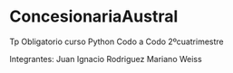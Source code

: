 # ConcesionariaAustral
Tp Obligatorio curso Python Codo a Codo 2ºcuatrimestre

Integrantes:
  Juan Ignacio Rodriguez
  Mariano Weiss
